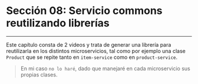# Sección 08: Servicio commons reutilizando librerías

---

Este capítulo consta de 2 videos y trata de generar una librería para reutilizarla en los distintos microservicios, tal
como por ejemplo una clase `Product` que se repite tanto en `item-service` como en `product-service`.

> En mi caso `no lo haré`, dado que manejaré en cada microservicio sus propias clases.
